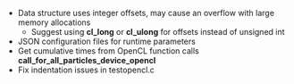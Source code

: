* Data structure uses integer offsets, may cause an overflow with large memory allocations
	* Suggest using **cl_long** or **cl_ulong** for offsets instead of unsigned int 
* JSON configuration files for runtime parameters
* Get cumulative times from OpenCL function calls **call_for_all_particles_device_opencl**
* Fix indentation issues in testopencl.c
